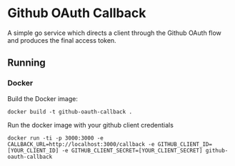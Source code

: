 # Github OAuth Callback

A simple go service which directs a client through the Github
OAuth flow and produces the final access token.

## Running

### Docker

Build the Docker image:

```
docker build -t github-oauth-callback .
```

Run the docker image with your github client credentials

```
docker run -ti -p 3000:3000 -e CALLBACK_URL=http://localhost:3000/callback -e GITHUB_CLIENT_ID=[YOUR_CLIENT_ID] -e GITHUB_CLIENT_SECRET=[YOUR_CLIENT_SECRET] github-oauth-callback
```

